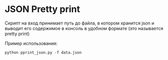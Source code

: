 # JSON Pretty print

Скрипт на вход принимает путь до файла, в котором хранится json и выводит его содержимое в консоль в удобном формате (это называется pretty print)

Пример использования:
```apple js
python pprint_json.py -f data.json
```